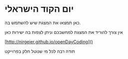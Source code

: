 יום הקוד הישראלי
================

כאן תמצאו את המצגת שיש להשתמש בה.

אין צורך להוריד את המצגת למחשבכם וניתן לצפות בה ישירות כאן

[http://nirgeier.github.io/openDayCoding]()

תודה רבה לכל מי שנוטל חלק בפרוייקט

